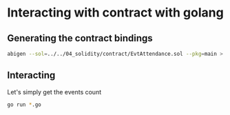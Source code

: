 # Interacting with contract with golang

## Generating the contract bindings

```bash
abigen --sol=../../04_solidity/contract/EvtAttendance.sol --pkg=main > attendance.go
```

## Interacting

Let's simply get the events count

```bash
go run *.go
```

